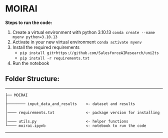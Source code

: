 # MOIRAI

**Steps to run the code:**
1. Create a virtual environment with python 3.10.13
`conda create --name myenv python=3.10.13`
3. Activate in your new virtual environment
`conda activate myenv`
4. Install the required requirements
    - `pip install git+https://github.com/SalesforceAIResearch/uni2ts`
    - `pip install -r requirements.txt`
5. Run the notebook

## Folder Structure:
------------

    ├── MOIRAI
    │
    ├──────── input_data_and_results    <- dataset and results
    │
    │──── requirements.txt              <- package version for installing
    │
    │──── utils.py                      <- helper functions
    └──── moirai.ipynb                  <- notebook to run the code
--------
